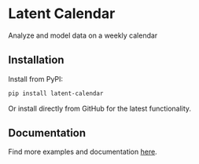 # Latent Calendar

Analyze and model data on a weekly calendar

## Installation

Install from PyPI: 

```bash
pip install latent-calendar
```

Or install directly from GitHub for the latest functionality. 

## Documentation 

Find more examples and documentation [here](https://wd60622.github.io/latent-calendar/).